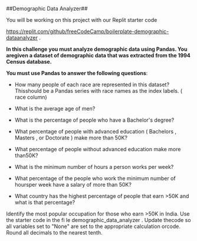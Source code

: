 ##Demographic Data Analyzer##


You will be
working on this project with our Replit starter code

https://replit.com/github/freeCodeCamp/boilerplate-demographic-dataanalyzer
.


**In this challenge you must analyze demographic data using Pandas. You aregiven a dataset of demographic data that was extracted from the 1994 Census database.**

__You must use Pandas to answer the following questions__:

- How many people of each race are represented in this dataset? Thisshould be a Pandas series with race names as the index labels. (
race
column)

- What is the average age of men?<br>
- What is the percentage of people who have a Bachelor's degree?<br>
- What percentage of people with advanced education (
Bachelors
,
Masters
, or
Doctorate
) make more than 50K?<br>
- What percentage of people without advanced education make more than50K?<br>
- What is the minimum number of hours a person works per week?<br>
- What percentage of the people who work the minimum number of hoursper week have a salary of more than 50K?<br>
- What country has the highest percentage of people that earn >50K and what is that percentage?<br>

Identify the most popular occupation for those who earn >50K in India.
Use the starter code in the fi le
demographic_data_analyzer
. Update thecode so all variables set to "None" are set to the appropriate calculation orcode. Round all decimals to the nearest tenth.
